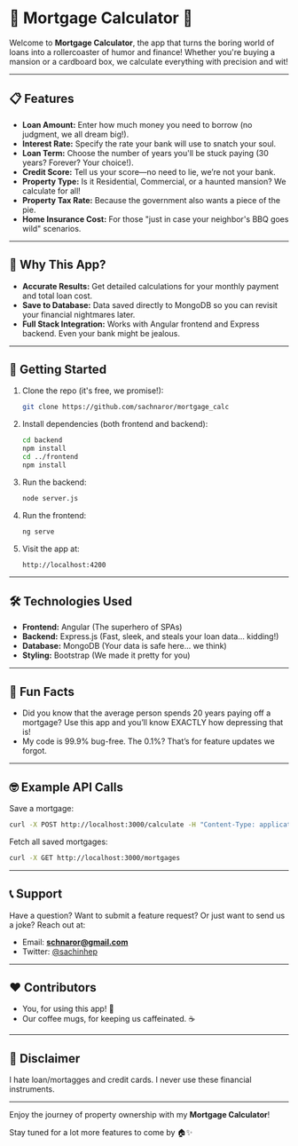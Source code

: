 
# 🏡 Mortgage Calculator 🏦

Welcome to **Mortgage  Calculator**, the app that turns the boring world of loans into a rollercoaster of humor and finance! Whether you're buying a mansion or a cardboard box, we calculate everything with precision and wit!

---

## 📋 Features

- **Loan Amount:** Enter how much money you need to borrow (no judgment, we all dream big!).
- **Interest Rate:** Specify the rate your bank will use to snatch your soul.
- **Loan Term:** Choose the number of years you'll be stuck paying (30 years? Forever? Your choice!).
- **Credit Score:** Tell us your score—no need to lie, we’re not your bank.
- **Property Type:** Is it Residential, Commercial, or a haunted mansion? We calculate for all!
- **Property Tax Rate:** Because the government also wants a piece of the pie.
- **Home Insurance Cost:** For those "just in case your neighbor's BBQ goes wild" scenarios.

---

## 🎉 Why This App?

- **Accurate Results:** Get detailed calculations for your monthly payment and total loan cost.
- **Save to Database:** Data saved directly to MongoDB so you can revisit your financial nightmares later.
- **Full Stack Integration:** Works with Angular frontend and Express backend. Even your bank might be jealous.

---

## 🚀 Getting Started

1. Clone the repo (it's free, we promise!):
   ```bash
   git clone https://github.com/sachnaror/mortgage_calc
   ```

2. Install dependencies (both frontend and backend):
   ```bash
   cd backend
   npm install
   cd ../frontend
   npm install
   ```

3. Run the backend:
   ```bash
   node server.js
   ```

4. Run the frontend:
   ```bash
   ng serve
   ```

5. Visit the app at:
   ```
   http://localhost:4200
   ```

---

## 🛠️ Technologies Used

- **Frontend:** Angular (The superhero of SPAs)
- **Backend:** Express.js (Fast, sleek, and steals your loan data... kidding!)
- **Database:** MongoDB (Your data is safe here... we think)
- **Styling:** Bootstrap (We made it pretty for you)

---

## 🤣 Fun Facts

- Did you know that the average person spends 20 years paying off a mortgage? Use this app and you’ll know EXACTLY how depressing that is!
- My code is 99.9% bug-free. The 0.1%? That’s for feature updates we forgot.

---

## 🤓 Example API Calls

Save a mortgage:
```bash
curl -X POST http://localhost:3000/calculate -H "Content-Type: application/json" -d '{"loanAmount":200000,"interestRate":5,"loanTerm":30,"creditScore":"Excellent","propertyType":"Residential","propertyTaxRate":1.2,"insuranceCost":500}'
```

Fetch all saved mortgages:
```bash
curl -X GET http://localhost:3000/mortgages
```

---

## 📞 Support

Have a question? Want to submit a feature request? Or just want to send us a joke? Reach out at:
- Email: **schnaror@gmail.com**
- Twitter: [@sachinhep](https://twitter.com/sachinhep)

---

## ❤️ Contributors

- You, for using this app! 🎉
- Our coffee mugs, for keeping us caffeinated. ☕

---

## 🚧 Disclaimer

I hate loan/mortagges and credit cards. I never use these financial instruments.

---

Enjoy the journey of property ownership with my **Mortgage Calculator**!

Stay tuned for a lot more features to come by  🏠✨
